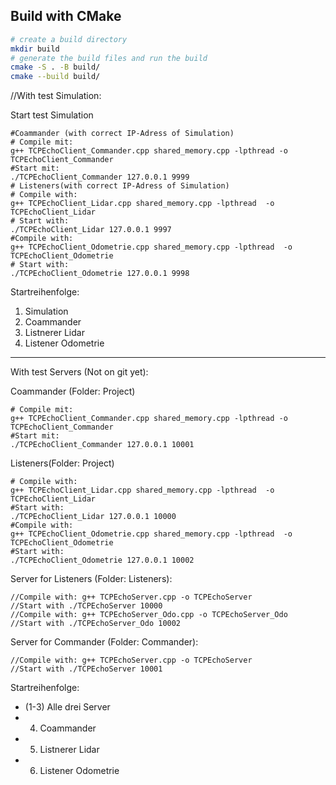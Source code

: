 ## Build with CMake

```bash
# create a build directory
mkdir build
# generate the build files and run the build
cmake -S . -B build/
cmake --build build/
```


//With test Simulation:




Start test Simulation

```
#Coammander (with correct IP-Adress of Simulation)
# Compile mit:     
g++ TCPEchoClient_Commander.cpp shared_memory.cpp -lpthread -o TCPEchoClient_Commander
#Start mit:
./TCPEchoClient_Commander 127.0.0.1 9999
# Listeners(with correct IP-Adress of Simulation)
# Compile with: 
g++ TCPEchoClient_Lidar.cpp shared_memory.cpp -lpthread  -o TCPEchoClient_Lidar
# Start with: 
./TCPEchoClient_Lidar 127.0.0.1 9997
#Compile with: 
g++ TCPEchoClient_Odometrie.cpp shared_memory.cpp -lpthread  -o TCPEchoClient_Odometrie
# Start with:
./TCPEchoClient_Odometrie 127.0.0.1 9998
```
Startreihenfolge:
1) Simulation
2) Coammander
3) Listnerer Lidar
4) Listener Odometrie

___________________________________________________________________________________________________________________________

With test Servers (Not on git yet): 

Coammander (Folder: Project)

```
# Compile mit:     
g++ TCPEchoClient_Commander.cpp shared_memory.cpp -lpthread -o TCPEchoClient_Commander
#Start mit:       
./TCPEchoClient_Commander 127.0.0.1 10001
``` 
Listeners(Folder: Project)
```
# Compile with:  
g++ TCPEchoClient_Lidar.cpp shared_memory.cpp -lpthread  -o TCPEchoClient_Lidar
#Start with: 
./TCPEchoClient_Lidar 127.0.0.1 10000
#Compile with:  
g++ TCPEchoClient_Odometrie.cpp shared_memory.cpp -lpthread  -o TCPEchoClient_Odometrie
#Start with: 
./TCPEchoClient_Odometrie 127.0.0.1 10002
```

Server for Listeners (Folder: Listeners):

```
//Compile with: g++ TCPEchoServer.cpp -o TCPEchoServer
//Start with ./TCPEchoServer 10000
//Compile with: g++ TCPEchoServer_Odo.cpp -o TCPEchoServer_Odo
//Start with ./TCPEchoServer_Odo 10002
``` 

Server for Commander (Folder: Commander):

```
//Compile with: g++ TCPEchoServer.cpp -o TCPEchoServer
//Start with ./TCPEchoServer 10001
```


Startreihenfolge:
- (1-3) Alle drei Server
- 4) Coammander
- 5) Listnerer Lidar
- 6) Listener Odometrie